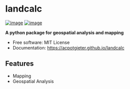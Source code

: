 # landcalc


[![image](https://img.shields.io/pypi/v/landcalc.svg)](https://pypi.python.org/pypi/landcalc)
[![image](https://img.shields.io/conda/vn/conda-forge/landcalc.svg)](https://anaconda.org/conda-forge/landcalc)


**A python package for geospatial analysis and mapping**


-   Free software: MIT License
-   Documentation: https://acpotgieter.github.io/landcalc


## Features

-   Mapping
-   Geospatial Analysis
